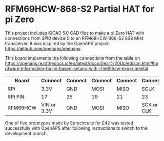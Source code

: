 # RFM69HCW-868-S2 Partial HAT for pi Zero
This project includes KiCAD 5.0 CAD files to make a pi Zero HAT with connections from SPI0 device 0 to an RFM69HCW-868-S2 868 MHz transceiver. It was inspired by the OpenAPS project: https://github.com/openaps/openaps.

This board implements the following connections from the table on https://openaps.readthedocs.io/en/latest/docs/Gear%20Up/edison.html#hardware-information-for-pi-based-setups-with-rfm69hcw-experimental 

| Board | Connect | Connect | Connect | Connect | Connect | Connect | Connect | Connect |
| ----- | ------- | ------- | ------- | ------- | ------- | ------- | ------- | ------- |
| RPi | 3.3V | GND | MOSI | MISO | SCLK | | CEO_N | | 
| RPi PIN | 17 | 25 | 19 | 21 | 23 | 16 | 24 | 18 |
| RFM69HCW | VIN or 3.3V | GND | MOSI | MISO | SCK or CLK | G0 or DIO0 | CS or NSS | RST or RESET |

One of five prototypes made by Eurocircuits for £42 was tested successfully with OpenAPS after following instructions to switch to the development branch. 

